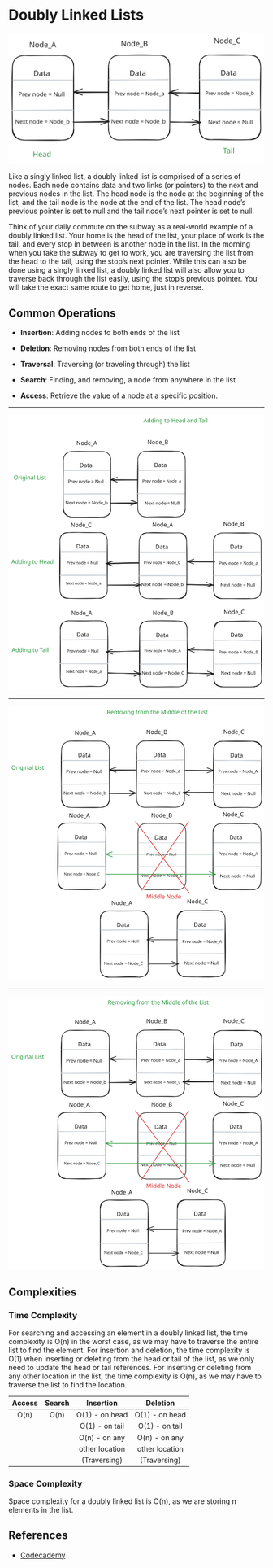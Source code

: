 # Doubly Linked Lists

![Singly_Linked_List](Doubly_Linked_List.svg)

Like a singly linked list, a doubly linked list is comprised of a series of nodes. Each node contains data and two links (or pointers) to the next and previous nodes in the list. The head node is the node at the beginning of the list, and the tail node is the node at the end of the list. The head node’s previous pointer is set to null and the tail node’s next pointer is set to null.

Think of your daily commute on the subway as a real-world example of a doubly linked list. Your home is the head of the list, your place of work is the tail, and every stop in between is another node in the list. In the morning when you take the subway to get to work, you are traversing the list from the head to the tail, using the stop’s next pointer. While this can also be done using a singly linked list, a doubly linked list will also allow you to traverse back through the list easily, using the stop’s previous pointer. You will take the exact same route to get home, just in reverse.

## Common Operations

- **Insertion**: Adding nodes to both ends of the list

- **Deletion**: Removing nodes from both ends of the list

- **Traversal**: Traversing (or traveling through) the list

- **Search**: Finding, and removing, a node from anywhere in the list

- **Access**: Retrieve the value of a node at a specific position.

---

![Singly_Linked_List](Doubly_List_Adding.svg)

---

![Singly_Linked_List](Doubly_List_Removing.svg)

---

![Singly_Linked_List](Doubly_List_Middle.svg)

## Complexities

### Time Complexity

For searching and accessing an element in a doubly linked list, the time complexity is O(n) in the worst case, as we may have to traverse the entire list to find the element. For insertion and deletion, the time complexity is O(1) when inserting or deleting from the head or tail of the list, as we only need to update the head or tail references. For inserting or deleting from any other location in the list, the time complexity is O(n), as we may have to traverse the list to find the location.

| Access | Search |   Insertion    |    Deletion    |
| :----: | :----: | :------------: | :------------: |
|  O(n)  |  O(n)  | O(1) - on head | O(1) - on head |
|        |        | O(1) - on tail | O(1) - on tail |
|        |        | O(n) - on any  | O(n) - on any  |
|        |        | other location | other location |
|        |        |  (Traversing)  |  (Traversing)  |

### Space Complexity

Space complexity for a doubly linked list is O(n), as we are storing n elements in the list.

## References

- [Codecademy](https://www.codecademy.com)
